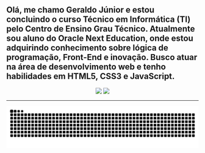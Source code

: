 ## Olá, me chamo Geraldo Júnior e estou concluindo o curso Técnico em Informática (TI) pelo Centro de Ensino Grau Técnico. Atualmente sou aluno do Oracle Next Education, onde estou adquirindo conhecimento sobre lógica de programação, Front-End e inovação. Busco atuar na área de desenvolvimento web e tenho habilidades em HTML5, CSS3 e JavaScript.

<div align = "center">
    <a href="https://githun.com/Gerald0Juni0r"></a>
    <!-- Stats -->
    <img height="160em" src="https://github-readme-stats.vercel.app/api?username=Gerald0Juni0r&show_icons=true&theme=dracula">
    <!-- Language -->
    <img height="160em" src="https://github-readme-stats.vercel.app/api/top-langs/?username=Gerald0Juni0r&layout=compact&theme=dracula">
</div>
   
<hr>

<div align = "center">
    <!-- Snake animation -->
    <img src="https://github.com/Gerald0Juni0r/Gerald0Juni0r/blob/454f8e263d66418e02ba43a8aaf53ba8a2d7f330/github-Contribution-grid-snake.svg" alt="">
</div>
